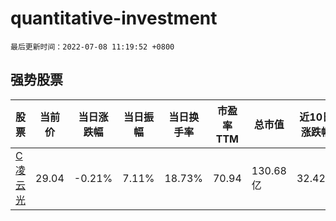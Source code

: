 # quantitative-investment

`最后更新时间：2022-07-08 11:19:52 +0800`

## 强势股票

|股票|当前价|当日涨跌幅|当日振幅|当日换手率|市盈率TTM|总市值|近10日涨跌幅|
|----|----|----|----|----|----|----|----|
|[C凌云光](https://xueqiu.com/S/SH688400)|29.04|-0.21%|7.11%|18.73%|70.94|130.68亿|32.42%|
